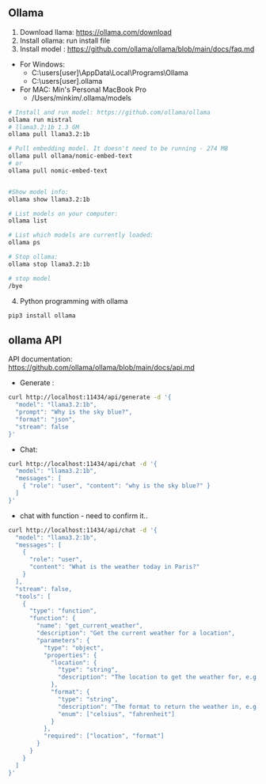 ## Ollama
1. Download llama: https://ollama.com/download
2. Install ollama: run install file
3. Install model : https://github.com/ollama/ollama/blob/main/docs/faq.md
- For Windows:  
  - C:\users\[user]\AppData\Local\Programs\Ollama
  - C:\users\[user]\.ollama
- For MAC: Min's Personal MacBook Pro 
  - /Users/minkim/.ollama/models

``` sh
# Install and run model: https://github.com/ollama/ollama
ollama run mistral
# llama3.2:1b 1.3 GM
ollama pull llama3.2:1b

# Pull embedding model. It doesn't need to be running - 274 MB
ollama pull ollama/nomic-embed-text 
# or 
ollama pull nomic-embed-text 


#Show model info: 
ollama show llama3.2:1b

# List models on your computer: 
ollama list

# List which models are currently loaded: 
ollama ps

# Stop ollama: 
ollama stop llama3.2:1b

# stop model
/bye
```
4. Python programming with ollama
``` sh
pip3 install ollama

```


## ollama API
API documentation: https://github.com/ollama/ollama/blob/main/docs/api.md

- Generate :
``` sh
curl http://localhost:11434/api/generate -d '{
  "model": "llama3.2:1b",
  "prompt": "Why is the sky blue?",
  "format": "json",
  "stream": false
}'
```

- Chat:
``` sh
curl http://localhost:11434/api/chat -d '{
  "model": "llama3.2:1b",
  "messages": [
    { "role": "user", "content": "why is the sky blue?" }
  ]
}'
```
- chat with function - need to confirm it..
``` sh
curl http://localhost:11434/api/chat -d '{
  "model": "llama3.2:1b",
  "messages": [
    {
      "role": "user",
      "content": "What is the weather today in Paris?"
    }
  ],
  "stream": false,
  "tools": [
    {
      "type": "function",
      "function": {
        "name": "get_current_weather",
        "description": "Get the current weather for a location",
        "parameters": {
          "type": "object",
          "properties": {
            "location": {
              "type": "string",
              "description": "The location to get the weather for, e.g. San Francisco, CA"
            },
            "format": {
              "type": "string",
              "description": "The format to return the weather in, e.g. 'celsius' or 'fahrenheit'",
              "enum": ["celsius", "fahrenheit"]
            }
          },
          "required": ["location", "format"]
        }
      }
    }
  ]
}'
``` 
